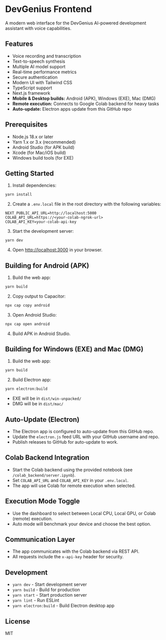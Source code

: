 # DevGenius Frontend

A modern web interface for the DevGenius AI-powered development assistant with voice capabilities.

## Features

- Voice recording and transcription
- Text-to-speech synthesis
- Multiple AI model support
- Real-time performance metrics
- Secure authentication
- Modern UI with Tailwind CSS
- TypeScript support
- Next.js framework
- **Mobile & Desktop builds:** Android (APK), Windows (EXE), Mac (DMG)
- **Remote execution:** Connects to Google Colab backend for heavy tasks
- **Auto-update:** Electron apps update from this GitHub repo

## Prerequisites

- Node.js 18.x or later
- Yarn 1.x or 3.x (recommended)
- Android Studio (for APK build)
- Xcode (for Mac/iOS build)
- Windows build tools (for EXE)

## Getting Started

1. Install dependencies:
```bash
yarn install
```

2. Create a `.env.local` file in the root directory with the following variables:
```env
NEXT_PUBLIC_API_URL=http://localhost:5000
COLAB_API_URL=https://<your-colab-ngrok-url>
COLAB_API_KEY=your-colab-api-key
```

3. Start the development server:
```bash
yarn dev
```

4. Open [http://localhost:3000](http://localhost:3000) in your browser.

## Building for Android (APK)

1. Build the web app:
```bash
yarn build
```
2. Copy output to Capacitor:
```bash
npx cap copy android
```
3. Open Android Studio:
```bash
npx cap open android
```
4. Build APK in Android Studio.

## Building for Windows (EXE) and Mac (DMG)

1. Build the web app:
```bash
yarn build
```
2. Build Electron app:
```bash
yarn electron:build
```

- EXE will be in `dist/win-unpacked/`
- DMG will be in `dist/mac/`

## Auto-Update (Electron)

- The Electron app is configured to auto-update from this GitHub repo.
- Update the `electron.js` feed URL with your GitHub username and repo.
- Publish releases to GitHub for auto-update to work.

## Colab Backend Integration

- Start the Colab backend using the provided notebook (see `/colab_backend/server.ipynb`).
- Set `COLAB_API_URL` and `COLAB_API_KEY` in your `.env.local`.
- The app will use Colab for remote execution when selected.

## Execution Mode Toggle

- Use the dashboard to select between Local CPU, Local GPU, or Colab (remote) execution.
- Auto mode will benchmark your device and choose the best option.

## Communication Layer

- The app communicates with the Colab backend via REST API.
- All requests include the `x-api-key` header for security.

## Development

- `yarn dev` - Start development server
- `yarn build` - Build for production
- `yarn start` - Start production server
- `yarn lint` - Run ESLint
- `yarn electron:build` - Build Electron desktop app

## License

MIT
